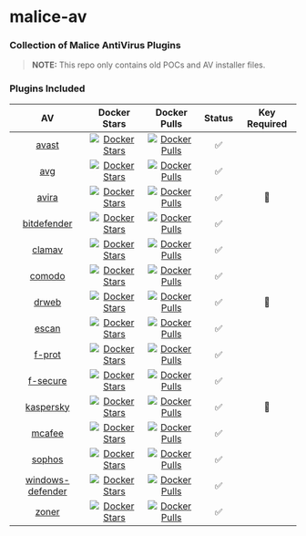 # malice-av

### Collection of Malice AntiVirus Plugins

> **NOTE:** This repo only contains old POCs and AV installer files.

### Plugins Included

|                                              AV                                              |                                                             Docker Stars                                                              |                                                             Docker Pulls                                                              |       Status       | Key Required |
| :------------------------------------------------------------------------------------------: | :-----------------------------------------------------------------------------------------------------------------------------------: | :-----------------------------------------------------------------------------------------------------------------------------------: | :----------------: | :----------: |
|            [avast](https://github.com/malice-plugins/avast/blob/master/README.md)            |            [![Docker Stars](https://img.shields.io/docker/stars/malice/avast.svg)](https://hub.docker.com/r/malice/avast/)            |            [![Docker Pulls](https://img.shields.io/docker/pulls/malice/avast.svg)](https://hub.docker.com/r/malice/avast/)            | :white_check_mark: |              |
|              [avg](https://github.com/malice-plugins/avg/blob/master/README.md)              |              [![Docker Stars](https://img.shields.io/docker/stars/malice/avg.svg)](https://hub.docker.com/r/malice/avg/)              |              [![Docker Pulls](https://img.shields.io/docker/pulls/malice/avg.svg)](https://hub.docker.com/r/malice/avg/)              | :white_check_mark: |              |
|            [avira](https://github.com/malice-plugins/avira/blob/master/README.md)            |            [![Docker Stars](https://img.shields.io/docker/stars/malice/avira.svg)](https://hub.docker.com/r/malice/avira/)            |            [![Docker Pulls](https://img.shields.io/docker/pulls/malice/avira.svg)](https://hub.docker.com/r/malice/avira/)            | :white_check_mark: |    :key:     |
|      [bitdefender](https://github.com/malice-plugins/bitdefender/blob/master/README.md)      |      [![Docker Stars](https://img.shields.io/docker/stars/malice/bitdefender.svg)](https://hub.docker.com/r/malice/bitdefender/)      |      [![Docker Pulls](https://img.shields.io/docker/pulls/malice/bitdefender.svg)](https://hub.docker.com/r/malice/bitdefender/)      | :white_check_mark: |              |
|           [clamav](https://github.com/malice-plugins/clamav/blob/master/README.md)           |           [![Docker Stars](https://img.shields.io/docker/stars/malice/clamav.svg)](https://hub.docker.com/r/malice/clamav/)           |           [![Docker Pulls](https://img.shields.io/docker/pulls/malice/clamav.svg)](https://hub.docker.com/r/malice/clamav/)           | :white_check_mark: |              |
|           [comodo](https://github.com/malice-plugins/comodo/blob/master/README.md)           |           [![Docker Stars](https://img.shields.io/docker/stars/malice/comodo.svg)](https://hub.docker.com/r/malice/comodo/)           |           [![Docker Pulls](https://img.shields.io/docker/pulls/malice/comodo.svg)](https://hub.docker.com/r/malice/comodo/)           | :white_check_mark: |              |
|            [drweb](https://github.com/malice-plugins/drweb/blob/master/README.md)            |            [![Docker Stars](https://img.shields.io/docker/stars/malice/drweb.svg)](https://hub.docker.com/r/malice/drweb/)            |            [![Docker Pulls](https://img.shields.io/docker/pulls/malice/drweb.svg)](https://hub.docker.com/r/malice/drweb/)            | :white_check_mark: |    :key:     |
|            [escan](https://github.com/malice-plugins/escan/blob/master/README.md)            |            [![Docker Stars](https://img.shields.io/docker/stars/malice/escan.svg)](https://hub.docker.com/r/malice/escan/)            |            [![Docker Pulls](https://img.shields.io/docker/pulls/malice/escan.svg)](https://hub.docker.com/r/malice/escan/)            | :white_check_mark: |              |
|           [f-prot](https://github.com/malice-plugins/fprot/blob/master/README.md)            |            [![Docker Stars](https://img.shields.io/docker/stars/malice/fprot.svg)](https://hub.docker.com/r/malice/fprot/)            |            [![Docker Pulls](https://img.shields.io/docker/pulls/malice/fprot.svg)](https://hub.docker.com/r/malice/fprot/)            | :white_check_mark: |              |
|         [f-secure](https://github.com/malice-plugins/fsecure/blob/master/README.md)          |          [![Docker Stars](https://img.shields.io/docker/stars/malice/fsecure.svg)](https://hub.docker.com/r/malice/fsecure/)          |          [![Docker Pulls](https://img.shields.io/docker/pulls/malice/fsecure.svg)](https://hub.docker.com/r/malice/fsecure/)          | :white_check_mark: |              |
|        [kaspersky](https://github.com/malice-plugins/kaspersky/blob/master/README.md)        |        [![Docker Stars](https://img.shields.io/docker/stars/malice/kaspersky.svg)](https://hub.docker.com/r/malice/kaspersky/)        |        [![Docker Pulls](https://img.shields.io/docker/pulls/malice/kaspersky.svg)](https://hub.docker.com/r/malice/kaspersky/)        | :white_check_mark: |    :key:     |
|           [mcafee](https://github.com/malice-plugins/mcafee/blob/master/README.md)           |           [![Docker Stars](https://img.shields.io/docker/stars/malice/mcafee.svg)](https://hub.docker.com/r/malice/mcafee/)           |           [![Docker Pulls](https://img.shields.io/docker/pulls/malice/mcafee.svg)](https://hub.docker.com/r/malice/mcafee/)           | :white_check_mark: |              |
|           [sophos](https://github.com/malice-plugins/sophos/blob/master/README.md)           |           [![Docker Stars](https://img.shields.io/docker/stars/malice/sophos.svg)](https://hub.docker.com/r/malice/sophos/)           |           [![Docker Pulls](https://img.shields.io/docker/pulls/malice/sophos.svg)](https://hub.docker.com/r/malice/sophos/)           | :white_check_mark: |              |
| [windows-defender](https://github.com/malice-plugins/windows-defender/blob/master/README.md) | [![Docker Stars](https://img.shields.io/docker/stars/malice/windows-defender.svg)](https://hub.docker.com/r/malice/windows-defender/) | [![Docker Pulls](https://img.shields.io/docker/pulls/malice/windows-defender.svg)](https://hub.docker.com/r/malice/windows-defender/) | :white_check_mark: |              |
|            [zoner](https://github.com/malice-plugins/zoner/blob/master/README.md)            |            [![Docker Stars](https://img.shields.io/docker/stars/malice/zoner.svg)](https://hub.docker.com/r/malice/zoner/)            |            [![Docker Pulls](https://img.shields.io/docker/pulls/malice/zoner.svg)](https://hub.docker.com/r/malice/zoner/)            | :white_check_mark: |              |
